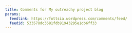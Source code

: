 ```yaml
---
title: Comments for My outreachy project blog
params:
  feedlink: https://fottsia.wordpress.com/comments/feed/
  feedid: 533578dc3681fdb91943295e1db6ff33
---
```

